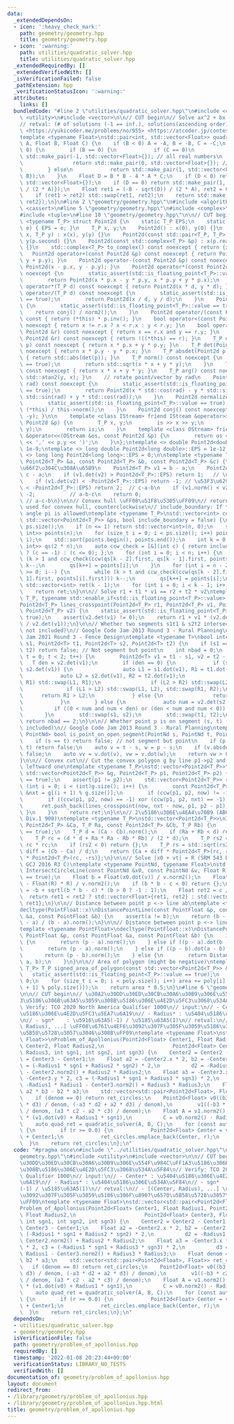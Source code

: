 ```yaml
---
data:
  _extendedDependsOn:
  - icon: ':heavy_check_mark:'
    path: geometry/geometry.hpp
    title: geometry/geometry.hpp
  - icon: ':warning:'
    path: utilities/quadratic_solver.hpp
    title: utilities/quadratic_solver.hpp
  _extendedRequiredBy: []
  _extendedVerifiedWith: []
  _isVerificationFailed: false
  _pathExtension: hpp
  _verificationStatusIcon: ':warning:'
  attributes:
    links: []
  bundledCode: "#line 2 \"utilities/quadratic_solver.hpp\"\n#include <cmath>\n#include\
    \ <utility>\n#include <vector>\n\n// CUT begin\n// Solve ax^2 + bx + c = 0.\n\
    // retval: (# of solutions (-1 == inf.), solutions(ascending order))\n// Verify:\
    \ <https://yukicoder.me/problems/no/955> <https://atcoder.jp/contests/tricky/tasks/tricky_2>\n\
    template <typename Float>\nstd::pair<int, std::vector<Float>> quadratic_solver(Float\
    \ A, Float B, Float C) {\n    if (B < 0) A = -A, B = -B, C = -C;\n    if (A ==\
    \ 0) {\n        if (B == 0) {\n            if (C == 0)\n                return\
    \ std::make_pair(-1, std::vector<Float>{}); // all real numbers\n            else\n\
    \                return std::make_pair(0, std::vector<Float>{}); // no solution\n\
    \        } else\n            return std::make_pair(1, std::vector<Float>{-C /\
    \ B});\n    }\n    Float D = B * B - 4 * A * C;\n    if (D < 0) return std::make_pair(0,\
    \ std::vector<Float>{});\n    if (D == 0) return std::make_pair(1, std::vector<Float>{-B\
    \ / (2 * A)});\n    Float ret1 = (-B - sqrt(D)) / (2 * A), ret2 = C / A / ret1;\n\
    \    if (ret1 > ret2) std::swap(ret1, ret2);\n    return std::make_pair(2, std::vector<Float>{ret1,\
    \ ret2});\n}\n#line 2 \"geometry/geometry.hpp\"\n#include <algorithm>\n#include\
    \ <cassert>\n#line 5 \"geometry/geometry.hpp\"\n#include <complex>\n#include <iostream>\n\
    #include <tuple>\n#line 10 \"geometry/geometry.hpp\"\n\n// CUT begin\ntemplate\
    \ <typename T_P> struct Point2d {\n    static T_P EPS;\n    static void set_eps(T_P\
    \ e) { EPS = e; }\n    T_P x, y;\n    Point2d() : x(0), y(0) {}\n    Point2d(T_P\
    \ x, T_P y) : x(x), y(y) {}\n    Point2d(const std::pair<T_P, T_P> &p) : x(p.first),\
    \ y(p.second) {}\n    Point2d(const std::complex<T_P> &p) : x(p.real()), y(p.imag())\
    \ {}\n    std::complex<T_P> to_complex() const noexcept { return {x, y}; }\n \
    \   Point2d operator+(const Point2d &p) const noexcept { return Point2d(x + p.x,\
    \ y + p.y); }\n    Point2d operator-(const Point2d &p) const noexcept { return\
    \ Point2d(x - p.x, y - p.y); }\n    Point2d operator*(const Point2d &p) const\
    \ noexcept {\n        static_assert(std::is_floating_point<T_P>::value == true);\n\
    \        return Point2d(x * p.x - y * p.y, x * p.y + y * p.x);\n    }\n    Point2d\
    \ operator*(T_P d) const noexcept { return Point2d(x * d, y * d); }\n    Point2d\
    \ operator/(T_P d) const noexcept {\n        static_assert(std::is_floating_point<T_P>::value\
    \ == true);\n        return Point2d(x / d, y / d);\n    }\n    Point2d inv() const\
    \ {\n        static_assert(std::is_floating_point<T_P>::value == true);\n    \
    \    return conj() / norm2();\n    }\n    Point2d operator/(const Point2d &p)\
    \ const { return (*this) * p.inv(); }\n    bool operator<(const Point2d &r) const\
    \ noexcept { return x != r.x ? x < r.x : y < r.y; }\n    bool operator==(const\
    \ Point2d &r) const noexcept { return x == r.x and y == r.y; }\n    bool operator!=(const\
    \ Point2d &r) const noexcept { return !((*this) == r); }\n    T_P dot(Point2d\
    \ p) const noexcept { return x * p.x + y * p.y; }\n    T_P det(Point2d p) const\
    \ noexcept { return x * p.y - y * p.x; }\n    T_P absdet(Point2d p) const noexcept\
    \ { return std::abs(det(p)); }\n    T_P norm() const noexcept {\n        static_assert(std::is_floating_point<T_P>::value\
    \ == true);\n        return std::sqrt(x * x + y * y);\n    }\n    T_P norm2()\
    \ const noexcept { return x * x + y * y; }\n    T_P arg() const noexcept { return\
    \ std::atan2(y, x); }\n    // rotate point/vector by rad\n    Point2d rotate(T_P\
    \ rad) const noexcept {\n        static_assert(std::is_floating_point<T_P>::value\
    \ == true);\n        return Point2d(x * std::cos(rad) - y * std::sin(rad), x *\
    \ std::sin(rad) + y * std::cos(rad));\n    }\n    Point2d normalized() const {\n\
    \        static_assert(std::is_floating_point<T_P>::value == true);\n        return\
    \ (*this) / this->norm();\n    }\n    Point2d conj() const noexcept { return Point2d(x,\
    \ -y); }\n\n    template <class IStream> friend IStream &operator>>(IStream &is,\
    \ Point2d &p) {\n        T_P x, y;\n        is >> x >> y;\n        p = Point2d(x,\
    \ y);\n        return is;\n    }\n    template <class OStream> friend OStream\
    \ &operator<<(OStream &os, const Point2d &p) {\n        return os << '(' << p.x\
    \ << ',' << p.y << ')';\n    }\n};\ntemplate <> double Point2d<double>::EPS =\
    \ 1e-9;\ntemplate <> long double Point2d<long double>::EPS = 1e-12;\ntemplate\
    \ <> long long Point2d<long long>::EPS = 0;\n\ntemplate <typename T_P>\nint ccw(const\
    \ Point2d<T_P> &a, const Point2d<T_P> &b, const Point2d<T_P> &c) {\n    // a->b->c\u306E\
    \u66F2\u304C\u308A\u65B9\n    Point2d<T_P> v1 = b - a;\n    Point2d<T_P> v2 =\
    \ c - a;\n    if (v1.det(v2) > Point2d<T_P>::EPS) return 1;   // \u5DE6\u6298\n\
    \    if (v1.det(v2) < -Point2d<T_P>::EPS) return -1; // \u53F3\u6298\n    if (v1.dot(v2)\
    \ < -Point2d<T_P>::EPS) return 2;  // c-a-b\n    if (v1.norm() < v2.norm()) return\
    \ -2;           // a-b-c\n    return 0;                                      \
    \ // a-c-b\n}\n\n// Convex hull \uFF08\u51F8\u5305\uFF09\n// return: IDs of vertices\
    \ used for convex hull, counterclockwise\n// include_boundary: If true, interior\
    \ angle pi is allowed\ntemplate <typename T_P>\nstd::vector<int> convex_hull(const\
    \ std::vector<Point2d<T_P>> &ps, bool include_boundary = false) {\n    int n =\
    \ ps.size();\n    if (n <= 1) return std::vector<int>(n, 0);\n    std::vector<std::pair<Point2d<T_P>,\
    \ int>> points(n);\n    for (size_t i = 0; i < ps.size(); i++) points[i] = std::make_pair(ps[i],\
    \ i);\n    std::sort(points.begin(), points.end());\n    int k = 0;\n    std::vector<std::pair<Point2d<T_P>,\
    \ int>> qs(2 * n);\n    auto ccw_check = [&](int c) { return include_boundary\
    \ ? (c == -1) : (c <= 0); };\n    for (int i = 0; i < n; i++) {\n        while\
    \ (k > 1 and ccw_check(ccw(qs[k - 2].first, qs[k - 1].first, points[i].first)))\
    \ k--;\n        qs[k++] = points[i];\n    }\n    for (int i = n - 2, t = k; i\
    \ >= 0; i--) {\n        while (k > t and ccw_check(ccw(qs[k - 2].first, qs[k -\
    \ 1].first, points[i].first))) k--;\n        qs[k++] = points[i];\n    }\n   \
    \ std::vector<int> ret(k - 1);\n    for (int i = 0; i < k - 1; i++) ret[i] = qs[i].second;\n\
    \    return ret;\n}\n\n// Solve r1 + t1 * v1 == r2 + t2 * v2\ntemplate <typename\
    \ T_P, typename std::enable_if<std::is_floating_point<T_P>::value>::type * = nullptr>\n\
    Point2d<T_P> lines_crosspoint(Point2d<T_P> r1, Point2d<T_P> v1, Point2d<T_P> r2,\
    \ Point2d<T_P> v2) {\n    static_assert(std::is_floating_point<T_P>::value ==\
    \ true);\n    assert(v2.det(v1) != 0);\n    return r1 + v1 * (v2.det(r2 - r1)\
    \ / v2.det(v1));\n}\n\n// Whether two segments s1t1 & s2t2 intersect or not (endpoints\
    \ not included)\n// Google Code Jam 2013 Round 3 - Rural Planning\n// Google Code\
    \ Jam 2021 Round 3 - Fence Design\ntemplate <typename T>\nbool intersect_open_segments(Point2d<T>\
    \ s1, Point2d<T> t1, Point2d<T> s2, Point2d<T> t2) {\n    if (s1 == t1 or s2 ==\
    \ t2) return false; // Not segment but point\n    int nbad = 0;\n    for (int\
    \ t = 0; t < 2; t++) {\n        Point2d<T> v1 = t1 - s1, v2 = t2 - s2;\n     \
    \   T den = v2.det(v1);\n        if (den == 0) {\n            if (s1.det(v1) ==\
    \ s2.det(v1)) {\n                auto L1 = s1.dot(v1), R1 = t1.dot(v1);\n    \
    \            auto L2 = s2.dot(v1), R2 = t2.dot(v1);\n                if (L1 >\
    \ R1) std::swap(L1, R1);\n                if (L2 > R2) std::swap(L2, R2);\n  \
    \              if (L1 > L2) std::swap(L1, L2), std::swap(R1, R2);\n          \
    \      return R1 > L2;\n            } else {\n                return false;\n\
    \            }\n        } else {\n            auto num = v2.det(s2 - s1);\n  \
    \          if ((0 < num and num < den) or (den < num and num < 0)) nbad++;\n \
    \       }\n        std::swap(s1, s2);\n        std::swap(t1, t2);\n    }\n   \
    \ return nbad == 2;\n}\n\n// Whether point p is on segment (s, t) (endpoints not\
    \ included)\n// Google Code Jam 2013 Round 3 - Rural Planning\ntemplate <typename\
    \ PointNd> bool is_point_on_open_segment(PointNd s, PointNd t, PointNd p) {\n\
    \    if (s == t) return false; // not segment but point\n    if (p == s or p ==\
    \ t) return false;\n    auto v = t - s, w = p - s;\n    if (v.absdet(w)) return\
    \ false;\n    auto vv = v.dot(v), vw = v.dot(w);\n    return vw > 0 and vw < vv;\n\
    }\n\n// Convex cut\n// Cut the convex polygon g by line p1->p2 and return the\
    \ leftward one\ntemplate <typename T_P>\nstd::vector<Point2d<T_P>>\nconvex_cut(const\
    \ std::vector<Point2d<T_P>> &g, Point2d<T_P> p1, Point2d<T_P> p2) {\n    static_assert(std::is_floating_point<T_P>::value\
    \ == true);\n    assert(p1 != p2);\n    std::vector<Point2d<T_P>> ret;\n    for\
    \ (int i = 0; i < (int)g.size(); i++) {\n        const Point2d<T_P> &now = g[i],\
    \ &nxt = g[(i + 1) % g.size()];\n        if (ccw(p1, p2, now) != -1) ret.push_back(now);\n\
    \        if ((ccw(p1, p2, now) == -1) xor (ccw(p1, p2, nxt) == -1)) {\n      \
    \      ret.push_back(lines_crosspoint(now, nxt - now, p1, p2 - p1));\n       \
    \ }\n    }\n    return ret;\n}\n\n// 2\u5186\u306E\u4EA4\u70B9 (ABC157F, SRM 559\
    \ Div.1 900)\ntemplate <typename T_P>\nstd::vector<Point2d<T_P>>\nIntersectTwoCircles(const\
    \ Point2d<T_P> &Ca, T_P Ra, const Point2d<T_P> &Cb, T_P Rb) {\n    static_assert(std::is_floating_point<T_P>::value\
    \ == true);\n    T_P d = (Ca - Cb).norm();\n    if (Ra + Rb < d) return {};\n\
    \    T_P rc = (d * d + Ra * Ra - Rb * Rb) / (2 * d);\n    T_P rs2 = Ra * Ra -\
    \ rc * rc;\n    if (rs2 < 0) return {};\n    T_P rs = std::sqrt(rs2);\n    Point2d<T_P>\
    \ diff = (Cb - Ca) / d;\n    return {Ca + diff * Point2d<T_P>(rc, rs), Ca + diff\
    \ * Point2d<T_P>(rc, -rs)};\n}\n\n// Solve |x0 + vt| = R (SRM 543 Div.1 1000,\
    \ GCJ 2016 R3 C)\ntemplate <typename PointNd, typename Float>\nstd::vector<Float>\
    \ IntersectCircleLine(const PointNd &x0, const PointNd &v, Float R) {\n    static_assert(std::is_floating_point<Float>::value\
    \ == true);\n    Float b = Float(x0.dot(v)) / v.norm2();\n    Float c = Float(x0.norm2()\
    \ - Float(R) * R) / v.norm2();\n    if (b * b - c < 0) return {};\n    Float ret1\
    \ = -b + sqrtl(b * b - c) * (b > 0 ? -1 : 1);\n    Float ret2 = c / ret1;\n  \
    \  return ret1 < ret2 ? std::vector<Float>{ret1, ret2} : std::vector<Float>{ret2,\
    \ ret1};\n}\n\n// Distance between point p <-> line ab\ntemplate <typename PointFloat>\n\
    decltype(PointFloat::x)\nDistancePointLine(const PointFloat &p, const PointFloat\
    \ &a, const PointFloat &b) {\n    assert(a != b);\n    return (b - a).absdet(p\
    \ - a) / (b - a).norm();\n}\n\n// Distance between point p <-> line segment ab\n\
    template <typename PointFloat>\ndecltype(PointFloat::x)\nDistancePointSegment(const\
    \ PointFloat &p, const PointFloat &a, const PointFloat &b) {\n    if (a == b)\
    \ {\n        return (p - a).norm();\n    } else if ((p - a).dot(b - a) <= 0) {\n\
    \        return (p - a).norm();\n    } else if ((p - b).dot(a - b) <= 0) {\n \
    \       return (p - b).norm();\n    } else {\n        return DistancePointLine<PointFloat>(p,\
    \ a, b);\n    }\n}\n\n// Area of polygon (might be negative)\ntemplate <typename\
    \ T_P> T_P signed_area_of_polygon(const std::vector<Point2d<T_P>> &poly) {\n \
    \   static_assert(std::is_floating_point<T_P>::value == true);\n    T_P area =\
    \ 0;\n    for (size_t i = 0; i < poly.size(); i++) area += poly[i].det(poly[(i\
    \ + 1) % poly.size()]);\n    return area * 0.5;\n}\n#line 6 \"geometry/problem_of_apollonius.hpp\"\
    \n\n// CUT begin\n// \u30A2\u30DD\u30ED\u30CB\u30A6\u30B9\u306E\u554F\u984C\uFF1A\
    3\u5186\u306B\u63A5\u3059\u308B\u5186\u306E\u4E2D\u5FC3\u3068\u534A\u5F84\n//\
    \ Verify: TCO 2020 North America Qualifier 1000\n// input:\n// - Center* : \u5404\
    \u5186\u306E\u4E2D\u5FC3\u5EA7\u6A19\n// - Radius* : \u5404\u5186\u306E\u534A\u5F84\
    \n// - sgn*    : \u5916\u63A5(-1) / \u5185\u63A5(1)\n// retval:\n// - [(Center,\
    \ Radius), ...] \uFF08\u6761\u4EF6\u3092\u307F\u305F\u3059\u5186\u306F\u8907\u6570\
    \u5B58\u5728\u3057\u3046\u308B\uFF09\ntemplate <typename Float>\nstd::vector<std::pair<Point2d<Float>,\
    \ Float>>\nProblem_of_Apollonius(Point2d<Float> Center1, Float Radius1, Point2d<Float>\
    \ Center2, Float Radius2,\n                      Point2d<Float> Center3, Float\
    \ Radius3, int sgn1, int sgn2, int sgn3) {\n    Center2 = Center2 - Center1, Center3\
    \ = Center3 - Center1;\n    Float a2 = -Center2.x * 2, b2 = -Center2.y * 2, c2\
    \ = (-Radius1 * sgn1 + Radius2 * sgn2) * 2,\n          d2 = -Radius1 * Radius1\
    \ - Center2.norm2() + Radius2 * Radius2;\n    Float a3 = -Center3.x * 2, b3 =\
    \ -Center3.y * 2, c3 = (-Radius1 * sgn1 + Radius3 * sgn3) * 2,\n          d3 =\
    \ -Radius1 * Radius1 - Center3.norm2() + Radius3 * Radius3;\n    Float denom =\
    \ a2 * b3 - b2 * a3;\n    std::vector<std::pair<Point2d<Float>, Float>> ret_circles;\n\
    \    if (denom == 0) return ret_circles;\n    Point2d<Float> v0((b3 * d2 - b2\
    \ * d3) / denom, (-a3 * d2 + a2 * d3) / denom),\n        v1((-b3 * c2 + b2 * c3)\
    \ / denom, (a3 * c2 - a2 * c3) / denom);\n    Float A = v1.norm2() - 1, B = 2\
    \ * (v1.dot(v0) + Radius1 * sgn1),\n          C = v0.norm2() - Radius1 * Radius1;\n\
    \    auto quad_ret = quadratic_solver(A, B, C);\n    for (const auto r : quad_ret.second)\
    \ {\n        if (r >= 0.0) {\n            Point2d<Float> Center = v0 + v1 * r\
    \ + Center1;\n            ret_circles.emplace_back(Center, r);\n        }\n  \
    \  }\n    return ret_circles;\n};\n"
  code: "#pragma once\n#include \"../utilities/quadratic_solver.hpp\"\n#include \"\
    geometry.hpp\"\n#include <utility>\n#include <vector>\n\n// CUT begin\n// \u30A2\
    \u30DD\u30ED\u30CB\u30A6\u30B9\u306E\u554F\u984C\uFF1A3\u5186\u306B\u63A5\u3059\
    \u308B\u5186\u306E\u4E2D\u5FC3\u3068\u534A\u5F84\n// Verify: TCO 2020 North America\
    \ Qualifier 1000\n// input:\n// - Center* : \u5404\u5186\u306E\u4E2D\u5FC3\u5EA7\
    \u6A19\n// - Radius* : \u5404\u5186\u306E\u534A\u5F84\n// - sgn*    : \u5916\u63A5\
    (-1) / \u5185\u63A5(1)\n// retval:\n// - [(Center, Radius), ...] \uFF08\u6761\u4EF6\
    \u3092\u307F\u305F\u3059\u5186\u306F\u8907\u6570\u5B58\u5728\u3057\u3046\u308B\
    \uFF09\ntemplate <typename Float>\nstd::vector<std::pair<Point2d<Float>, Float>>\n\
    Problem_of_Apollonius(Point2d<Float> Center1, Float Radius1, Point2d<Float> Center2,\
    \ Float Radius2,\n                      Point2d<Float> Center3, Float Radius3,\
    \ int sgn1, int sgn2, int sgn3) {\n    Center2 = Center2 - Center1, Center3 =\
    \ Center3 - Center1;\n    Float a2 = -Center2.x * 2, b2 = -Center2.y * 2, c2 =\
    \ (-Radius1 * sgn1 + Radius2 * sgn2) * 2,\n          d2 = -Radius1 * Radius1 -\
    \ Center2.norm2() + Radius2 * Radius2;\n    Float a3 = -Center3.x * 2, b3 = -Center3.y\
    \ * 2, c3 = (-Radius1 * sgn1 + Radius3 * sgn3) * 2,\n          d3 = -Radius1 *\
    \ Radius1 - Center3.norm2() + Radius3 * Radius3;\n    Float denom = a2 * b3 -\
    \ b2 * a3;\n    std::vector<std::pair<Point2d<Float>, Float>> ret_circles;\n \
    \   if (denom == 0) return ret_circles;\n    Point2d<Float> v0((b3 * d2 - b2 *\
    \ d3) / denom, (-a3 * d2 + a2 * d3) / denom),\n        v1((-b3 * c2 + b2 * c3)\
    \ / denom, (a3 * c2 - a2 * c3) / denom);\n    Float A = v1.norm2() - 1, B = 2\
    \ * (v1.dot(v0) + Radius1 * sgn1),\n          C = v0.norm2() - Radius1 * Radius1;\n\
    \    auto quad_ret = quadratic_solver(A, B, C);\n    for (const auto r : quad_ret.second)\
    \ {\n        if (r >= 0.0) {\n            Point2d<Float> Center = v0 + v1 * r\
    \ + Center1;\n            ret_circles.emplace_back(Center, r);\n        }\n  \
    \  }\n    return ret_circles;\n};\n"
  dependsOn:
  - utilities/quadratic_solver.hpp
  - geometry/geometry.hpp
  isVerificationFile: false
  path: geometry/problem_of_apollonius.hpp
  requiredBy: []
  timestamp: '2022-01-08 20:23:44+09:00'
  verificationStatus: LIBRARY_NO_TESTS
  verifiedWith: []
documentation_of: geometry/problem_of_apollonius.hpp
layout: document
redirect_from:
- /library/geometry/problem_of_apollonius.hpp
- /library/geometry/problem_of_apollonius.hpp.html
title: geometry/problem_of_apollonius.hpp
---
```

